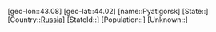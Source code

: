 ﻿---
location: [44.02,43.08]
type: City
tags:
- geo/City


SpocWebEntityId: 33560
isDeleted: false
confidential: public

---
[geo-lon::43.08]
[geo-lat::44.02]
[name::Pyatigorsk]
[State::]
[Country::[Russia](geo/Continent/Europe/Russia.md)]
[StateId::]
[Population::]
[Unknown::]

